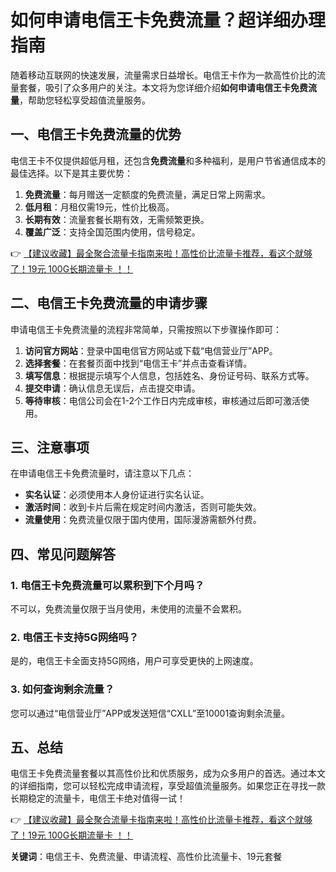 # 如何申请电信王卡免费流量？超详细办理指南

随着移动互联网的快速发展，流量需求日益增长。电信王卡作为一款高性价比的流量套餐，吸引了众多用户的关注。本文将为您详细介绍**如何申请电信王卡免费流量**，帮助您轻松享受超值流量服务。

## 一、电信王卡免费流量的优势

电信王卡不仅提供超低月租，还包含**免费流量**和多种福利，是用户节省通信成本的最佳选择。以下是其主要优势：

1. **免费流量**：每月赠送一定额度的免费流量，满足日常上网需求。
2. **低月租**：月租仅需19元，性价比极高。
3. **长期有效**：流量套餐长期有效，无需频繁更换。
4. **覆盖广泛**：支持全国范围内使用，信号稳定。

👉 [【建议收藏】最全聚合流量卡指南来啦！高性价比流量卡推荐，看这个就够了！19元 100G长期流量卡 ！！](https://bit.ly/Liuliangka)

## 二、电信王卡免费流量的申请步骤

申请电信王卡免费流量的流程非常简单，只需按照以下步骤操作即可：

1. **访问官方网站**：登录中国电信官方网站或下载“电信营业厅”APP。
2. **选择套餐**：在套餐页面中找到“电信王卡”并点击查看详情。
3. **填写信息**：根据提示填写个人信息，包括姓名、身份证号码、联系方式等。
4. **提交申请**：确认信息无误后，点击提交申请。
5. **等待审核**：电信公司会在1-2个工作日内完成审核，审核通过后即可激活使用。

## 三、注意事项

在申请电信王卡免费流量时，请注意以下几点：

- **实名认证**：必须使用本人身份证进行实名认证。
- **激活时间**：收到卡片后需在规定时间内激活，否则可能失效。
- **流量使用**：免费流量仅限于国内使用，国际漫游需额外付费。

## 四、常见问题解答

### 1. 电信王卡免费流量可以累积到下个月吗？
不可以，免费流量仅限于当月使用，未使用的流量不会累积。

### 2. 电信王卡支持5G网络吗？
是的，电信王卡全面支持5G网络，用户可享受更快的上网速度。

### 3. 如何查询剩余流量？
您可以通过“电信营业厅”APP或发送短信“CXLL”至10001查询剩余流量。

## 五、总结

电信王卡免费流量套餐以其高性价比和优质服务，成为众多用户的首选。通过本文的详细指南，您可以轻松完成申请流程，享受超值流量服务。如果您正在寻找一款长期稳定的流量卡，电信王卡绝对值得一试！

👉 [【建议收藏】最全聚合流量卡指南来啦！高性价比流量卡推荐，看这个就够了！19元 100G长期流量卡 ！！](https://bit.ly/Liuliangka)

**关键词**：电信王卡、免费流量、申请流程、高性价比流量卡、19元套餐